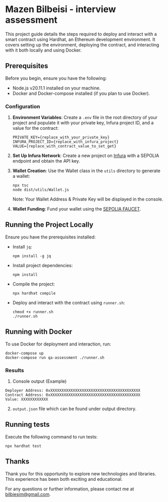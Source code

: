 # Mazen Bilbeisi - interview assessment


This project guide details the steps required to deploy and interact with a smart contract using Hardhat, an Ethereum development environment. It covers setting up the environment, deploying the contract, and interacting with it both locally and using Docker.

## Prerequisites

Before you begin, ensure you have the following:

- Node.js v20.11.1 installed on your machine.
- Docker and Docker-compose installed (if you plan to use Docker).

### Configuration

1. **Environment Variables**: Create a `.env` file in the root directory of your project and populate it with your private key, Infura project ID, and a value for the contract:

    ```dotenv
    PRIVATE_KEY={replace_with_your_private_key}
    INFURA_PROJECT_ID={replace_with_infura_project}
    VALUE={replace_with_contract_value_to_set_get}
    ```

2. **Set Up Infura Network**: Create a new project on [Infura](https://app.infura.io/) with a SEPOLIA endpoint and obtain the API key.

3. **Wallet Creation**: Use the Wallet class in the `utils` directory to generate a wallet:

    ```shell
    npx tsc
    node dist/utils/Wallet.js
    ```

   Note: Your Wallet Address & Private Key will be displayed in the console.

4. **Wallet Funding**: Fund your wallet using the [SEPOLIA FAUCET](https://www.alchemy.com/faucets/ethereum-sepolia).

## Running the Project Locally

Ensure you have the prerequisites installed:

- Install `jq`:

    ```shell
    npm install -g jq
    ```

- Install project dependencies:

    ```shell
    npm install
    ```

- Compile the project:

    ```shell
    npx hardhat compile
    ```

- Deploy and interact with the contract using `runner.sh`:

    ```shell
    chmod +x runner.sh
    ./runner.sh
    ```


## Running with Docker

To use Docker for deployment and interaction, run:

```shell
docker-compose up
docker-compose run qa-assessment ./runner.sh
```

### Results

1. Console output (Example)

```
Deployer Address: 0xXXXXXXXXXXXXXXXXXXXXXXXXXXXXXXXXXXXXXXXX
Contract Address: 0xXXXXXXXXXXXXXXXXXXXXXXXXXXXXXXXXXXXXXXXX
Value: XXXXXXXXXXXX
```
2. `output.json` file which can be found under output directory.


## Running tests

Execute the following command to run tests:

```shell
npx hardhat test
```

## Thanks 

Thank you for this opportunity to explore new technologies and libraries. This experience has been both exciting and educational.

For any questions or further information, please contact me at [bilbiesim@gmail.com](mailto:bilbiesim@gmail.com).
